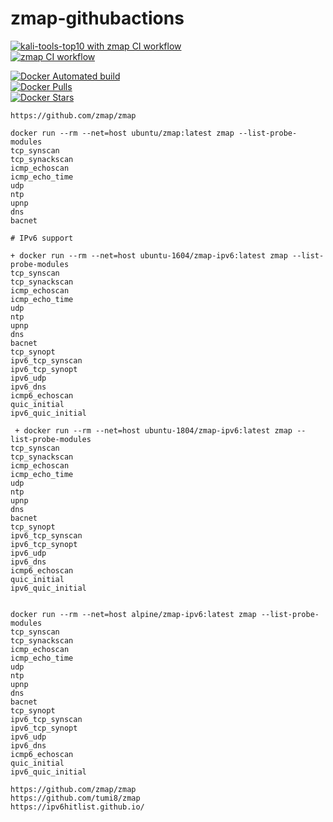 # zmap-githubactions
[![kali-tools-top10 with zmap CI workflow](https://github.com/githubfoam/zmap-githubactions/actions/workflows/kali-tools-top10-wf.yml/badge.svg)](https://github.com/githubfoam/zmap-githubactions/actions/workflows/kali-tools-top10-wf.yml)  
[![zmap CI workflow](https://github.com/githubfoam/zmap-githubactions/actions/workflows/zmap-wf.yml/badge.svg)](https://github.com/githubfoam/zmap-githubactions/actions/workflows/zmap-wf.yml)  


[![Docker Automated build](https://img.shields.io/docker/automated/dockerfoam/onos.svg?style=plastic)](https://hub.docker.com/r/dockerfoam/zmap-fedora/)  
[![Docker Pulls](https://img.shields.io/docker/pulls/dockerfoam/onos.svg?style=plastic)](https://hub.docker.com/r/dockerfoam/zmap-fedora/)    
[![Docker Stars](https://img.shields.io/docker/stars/dockerfoam/onos.svg?style=plastic)](https://hub.docker.com/r/dockerfoam/zmap-fedora/)  
~~~~
https://github.com/zmap/zmap
 
docker run --rm --net=host ubuntu/zmap:latest zmap --list-probe-modules  
tcp_synscan
tcp_synackscan
icmp_echoscan
icmp_echo_time
udp
ntp
upnp
dns
bacnet
~~~~
~~~~
# IPv6 support

+ docker run --rm --net=host ubuntu-1604/zmap-ipv6:latest zmap --list-probe-modules
tcp_synscan
tcp_synackscan
icmp_echoscan
icmp_echo_time
udp
ntp
upnp
dns
bacnet
tcp_synopt
ipv6_tcp_synscan
ipv6_tcp_synopt
ipv6_udp
ipv6_dns
icmp6_echoscan
quic_initial
ipv6_quic_initial

 + docker run --rm --net=host ubuntu-1804/zmap-ipv6:latest zmap --list-probe-modules
tcp_synscan
tcp_synackscan
icmp_echoscan
icmp_echo_time
udp
ntp
upnp
dns
bacnet
tcp_synopt
ipv6_tcp_synscan
ipv6_tcp_synopt
ipv6_udp
ipv6_dns
icmp6_echoscan
quic_initial
ipv6_quic_initial


docker run --rm --net=host alpine/zmap-ipv6:latest zmap --list-probe-modules 
tcp_synscan
tcp_synackscan
icmp_echoscan
icmp_echo_time
udp
ntp
upnp
dns
bacnet
tcp_synopt
ipv6_tcp_synscan
ipv6_tcp_synopt
ipv6_udp
ipv6_dns
icmp6_echoscan
quic_initial
ipv6_quic_initial
~~~~

~~~~
https://github.com/zmap/zmap
https://github.com/tumi8/zmap
https://ipv6hitlist.github.io/
~~~~
